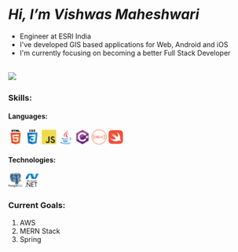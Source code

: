 # ***Hi, I’m Vishwas Maheshwari***

<ul>
<li>Engineer at ESRI India</li>
<li>I've developed GIS based applications for Web, Android and iOS</li>
<li>I'm currently focusing on becoming a better Full Stack Developer</li>
</ul>  


<br>


<img src="https://github-readme-stats.vercel.app/api?username=vishwasmaheshwari1&show_icons=true&theme=radical"/>


<h3 align="left">Skills:</h3>

<h4 align="left">Languages:</h4>
<p align="left">
  <img src="images/html5.svg" alt="html5" width="30" height="30" title="HTML"/>
  <img src="images/css3.svg" alt="css3" width="30" height="30" title="CSS"/>
 
  <img src="images/javascript.svg" alt="javascript" width="30" height="30" title="JavaScript"/>
  
  <img src="images/java.svg" alt="java" width="30" height="30" title="Java"/>
  
  <img src="images/csharp.svg" alt="csharp" width="30" height="30" title="C#"/>
  
  <img src="images/objective-c.svg" alt="objectivec" width="30" height="30" title="Objective-C"/>
  <img src="images/swift.svg" alt="swift" width="30" height="30" title="Swift"/>
</p>

<h4 align="left">Technologies:</h4>
<p align="left">
<img src="images/postgresql.svg" alt="postgresql" width="30" height="30" title="PostgresSQL"/>
<img src="images/dot-net.svg" alt=".NET" width="30" height="30" title=".NET"/> 
  
  
<!--   <img src="https://www.vectorlogo.zone/logos/kubernetes/kubernetes-icon.svg" alt="Kubernetes" width="30" height="30"/>
  <img src="https://raw.githubusercontent.com/devicons/devicon/master/icons/docker/docker-original-wordmark.svg" alt="Docker" width="30" height="30"/>  -->


  
  
</p>


### Current Goals:
1. AWS 
2. MERN Stack 
3. Spring 


<!-- https://medium.com/analytics-vidhya/writing-github-readme-e593f278a796 -->
<!---
vishwasmaheshwari1/vishwasmaheshwari1 is a ✨ special ✨ repository because its `README.md` (this file) appears on your GitHub profile.
You can click the Preview link to take a look at your changes.
--->

